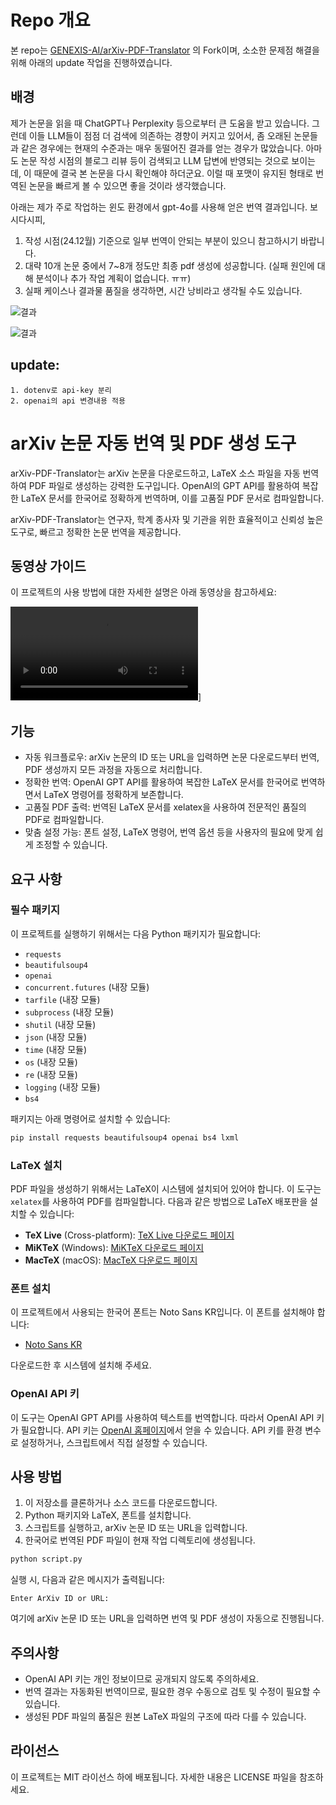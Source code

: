 

# Repo 개요

본 repo는 [GENEXIS-AI/arXiv-PDF-Translator](https://github.com/GENEXIS-AI/arXiv-PDF-Translator) 의 Fork이며, 소소한 문제점 해결을 위해 아래의 update 작업을 진행하였습니다.

## 배경
제가 논문을 읽을 때 ChatGPT나 Perplexity 등으로부터 큰 도움을 받고 있습니다. 그런데 이들 LLM들이 점점 더 검색에 의존하는 경향이 커지고 있어서, 좀 오래된 논문들과 같은 경우에는 현재의 수준과는 매우 동떨어진 결과를 얻는 경우가 많았습니다. 아마도 논문 작성 시점의 블로그 리뷰 등이 검색되고 LLM 답변에 반영되는 것으로 보이는데, 이 때문에 결국 본 논문을 다시 확인해야 하더군요. 이럴 때 포맷이 유지된 형태로 번역된 논문을 빠르게 볼 수 있으면 좋을 것이라 생각했습니다.

아래는 제가 주로 작업하는 윈도 환경에서 gpt-4o를 사용해 얻은 번역 결과입니다. 보시다시피, 

1. 작성 시점(24.12월) 기준으로 일부 번역이 안되는 부분이 있으니 참고하시기 바랍니다.
2. 대략 10개 논문 중에서 7~8개 정도만 최종 pdf 생성에 성공합니다. (실패 원인에 대해 분석이나 추가 작업 계획이 없습니다. ㅠㅠ)
3. 실패 케이스나 결과물 품질을 생각하면, 시간 낭비라고 생각될 수도 있습니다.

![결과](https://github.com/secutron/arXiv-PDF-Translator-2411/blob/main/sample_0.jpg?raw=true)

![결과](https://github.com/secutron/arXiv-PDF-Translator-2411/blob/main/sample_1.jpg?raw=true)



## update: 
    1. dotenv로 api-key 분리
    2. openai의 api 변경내용 적용



# arXiv 논문 자동 번역 및 PDF 생성 도구

arXiv-PDF-Translator는 arXiv 논문을 다운로드하고, LaTeX 소스 파일을 자동 번역하여 PDF 파일로 생성하는 강력한 도구입니다. OpenAI의 GPT API를 활용하여 복잡한 LaTeX 문서를 한국어로 정확하게 번역하며, 이를 고품질 PDF 문서로 컴파일합니다.

arXiv-PDF-Translator는 연구자, 학계 종사자 및 기관을 위한 효율적이고 신뢰성 높은 도구로, 빠르고 정확한 논문 번역을 제공합니다.

## 동영상 가이드

이 프로젝트의 사용 방법에 대한 자세한 설명은 아래 동영상을 참고하세요:

![사용법](https://github.com/GENEXIS-AI/arXiv-PDF-Translator/blob/main/demo.mp4)]

## 기능

- 자동 워크플로우: arXiv 논문의 ID 또는 URL을 입력하면 논문 다운로드부터 번역, PDF 생성까지 모든 과정을 자동으로 처리합니다.
- 정확한 번역: OpenAI GPT API를 활용하여 복잡한 LaTeX 문서를 한국어로 번역하면서 LaTeX 명령어를 정확하게 보존합니다.
- 고품질 PDF 출력: 번역된 LaTeX 문서를 xelatex을 사용하여 전문적인 품질의 PDF로 컴파일합니다.
- 맞춤 설정 가능: 폰트 설정, LaTeX 명령어, 번역 옵션 등을 사용자의 필요에 맞게 쉽게 조정할 수 있습니다.

## 요구 사항

### 필수 패키지

이 프로젝트를 실행하기 위해서는 다음 Python 패키지가 필요합니다:

- `requests`
- `beautifulsoup4`
- `openai`
- `concurrent.futures` (내장 모듈)
- `tarfile` (내장 모듈)
- `subprocess` (내장 모듈)
- `shutil` (내장 모듈)
- `json` (내장 모듈)
- `time` (내장 모듈)
- `os` (내장 모듈)
- `re` (내장 모듈)
- `logging` (내장 모듈)
- `bs4`

패키지는 아래 명령어로 설치할 수 있습니다:

```bash
pip install requests beautifulsoup4 openai bs4 lxml
```

### LaTeX 설치

PDF 파일을 생성하기 위해서는 LaTeX이 시스템에 설치되어 있어야 합니다. 이 도구는 `xelatex`를 사용하여 PDF를 컴파일합니다. 다음과 같은 방법으로 LaTeX 배포판을 설치할 수 있습니다:

- **TeX Live** (Cross-platform): [TeX Live 다운로드 페이지](https://www.tug.org/texlive/)
- **MiKTeX** (Windows): [MiKTeX 다운로드 페이지](https://miktex.org/download)
- **MacTeX** (macOS): [MacTeX 다운로드 페이지](https://tug.org/mactex/)

### 폰트 설치

이 프로젝트에서 사용되는 한국어 폰트는 Noto Sans KR입니다. 이 폰트를 설치해야 합니다:

- [Noto Sans KR](https://fonts.google.com/noto/specimen/Noto+Sans+KR)

다운로드한 후 시스템에 설치해 주세요.

### OpenAI API 키

이 도구는 OpenAI GPT API를 사용하여 텍스트를 번역합니다. 따라서 OpenAI API 키가 필요합니다. API 키는 [OpenAI 홈페이지](https://platform.openai.com/)에서 얻을 수 있습니다. API 키를 환경 변수로 설정하거나, 스크립트에서 직접 설정할 수 있습니다.

## 사용 방법

1. 이 저장소를 클론하거나 소스 코드를 다운로드합니다.
2. Python 패키지와 LaTeX, 폰트를 설치합니다.
3. 스크립트를 실행하고, arXiv 논문 ID 또는 URL을 입력합니다.
4. 한국어로 번역된 PDF 파일이 현재 작업 디렉토리에 생성됩니다.

```bash
python script.py
```

실행 시, 다음과 같은 메시지가 출력됩니다:

```
Enter ArXiv ID or URL: 
```

여기에 arXiv 논문 ID 또는 URL을 입력하면 번역 및 PDF 생성이 자동으로 진행됩니다.


## 주의사항

- OpenAI API 키는 개인 정보이므로 공개되지 않도록 주의하세요.
- 번역 결과는 자동화된 번역이므로, 필요한 경우 수동으로 검토 및 수정이 필요할 수 있습니다.
- 생성된 PDF 파일의 품질은 원본 LaTeX 파일의 구조에 따라 다를 수 있습니다.

## 라이선스

이 프로젝트는 MIT 라이선스 하에 배포됩니다. 자세한 내용은 LICENSE 파일을 참조하세요.
